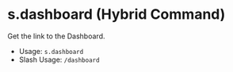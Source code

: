 # s.dashboard (Hybrid Command)
Get the link to the Dashboard.<br/>
 - Usage: `s.dashboard`
 - Slash Usage: `/dashboard`
